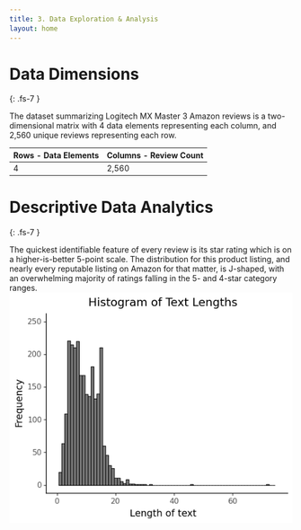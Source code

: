 ```yaml
---
title: 3. Data Exploration & Analysis
layout: home
---
```


# **Data Dimensions**
{: .fs-7 }

The dataset summarizing Logitech MX Master 3 Amazon reviews is a two-dimensional matrix with 4 data elements representing each column, and 2,560 unique reviews representing each row. 

| Rows - Data Elements       | Columns - Review Count          |
|:---------------------------|:--------------------------------|
|  4                         |  2,560                          |

# **Descriptive Data Analytics**
{: .fs-7 }

The quickest identifiable feature of every review is its star rating which is on a higher-is-better 5-point scale. The distribution for this product listing, and nearly every reputable listing on Amazon for that matter, is J-shaped, with an overwhelming majority of ratings falling in the 5- and 4-star category ranges.
![Histogram](/img/Histogram_DS105.png)
